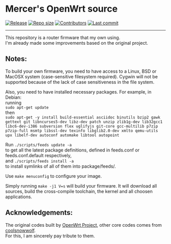# Mercer's OpenWrt source

[![Release](https://img.shields.io/github/release/KFERMercer/OpenWrt)](https://github.com/KFERMercer/OpenWrt/releases)
[![Repo size](https://img.shields.io/github/repo-size/KFERMercer/OpenWrt)](https://github.com/KFERMercer/OpenWrt/archive/master.tar.gz)
[![Contributors](https://img.shields.io/github/contributors/KFERMercer/OpenWrt)](https://github.com/KFERMercer/OpenWrt/graphs/contributors)
[![Last commit](https://img.shields.io/github/last-commit/KFERMercer/OpenWrt)](https://github.com/KFERMercer/OpenWrt/commits/master)

---

This repository is a router firmware that my own using. \
I'm already made some improvements based on the original project.

## Notes:

To build your own firmware, you need to have access to a
Linux, BSD or MacOSX system (case-sensitive filesystem required). 
Cygwin will not be supported because of the lack of 
case sensitiveness in the file system.

Also, you need to have installed necessary packages.
For example, in Debian: \
running\
`sudo apt-get update`\
then\
`sudo apt-get -y install build-essential asciidoc binutils bzip2 gawk gettext git libncurses5-dev libz-dev patch unzip zlib1g-dev lib32gcc1 libc6-dev-i386 subversion flex uglifyjs git-core gcc-multilib p7zip p7zip-full msmtp libssl-dev texinfo libglib2.0-dev xmlto qemu-utils upx libelf-dev autoconf automake libtool autopoint`

Run `./scripts/feeds update -a` \
to get all the latest package definitions, defined in feeds.conf or feeds.conf.default respectively, \
and `./scripts/feeds install -a` \
to install symlinks of all of them into package/feeds/.

Use `make menuconfig` to configure your image.

Simply running `make -j1 V=s` will build your firmware. 
It will download all sources, build the cross-compile toolchain, 
the kernel and all choosen applications.

## Acknowledgements:

The original codes built by [OpenWrt Project](https://openwrt.org), 
other core codes comes from [coolsnowwolf](https://github.com/coolsnowwolf). \
For this, I am sincerely pay tribute to them.
